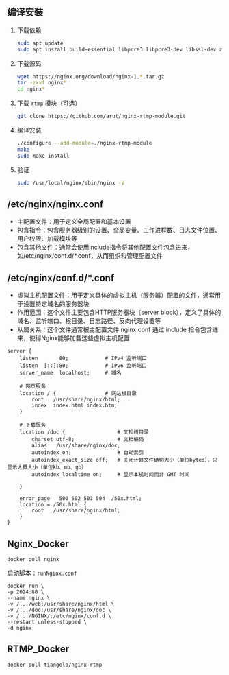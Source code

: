 ## 编译安装

1. 下载依赖

    ```sh
    sudo apt update
    sudo apt install build-essential libpcre3 libpcre3-dev libssl-dev zlib1g zlib1g-dev
    ```

2. 下载源码
    ```sh
    wget https://nginx.org/download/nginx-1.*.tar.gz
    tar -zxvf nginx*
    cd nginx*
    ```

3. 下载 `rtmp` 模块（可选）
    ```sh
    git clone https://github.com/arut/nginx-rtmp-module.git
    ```

4. 编译安装
    ```sh
    ./configure --add-module=./nginx-rtmp-module
    make
    sudo make install
    ```

5. 验证
    ```sh
    sudo /usr/local/nginx/sbin/nginx -V
    ```

## /etc/nginx/nginx.conf

* 主配置文件：用于定义全局配置和基本设置
* 包含指令：包含服务器级别的设置、全局变量、工作进程数、日志文件位置、用户权限、加载模块等
* 包含其他文件：通常会使用include指令将其他配置文件包含进来，如/etc/nginx/conf.d/*.conf，从而组织和管理配置文件

## /etc/nginx/conf.d/*.conf

* 虚拟主机配置文件：用于定义具体的虚拟主机（服务器）配置的文件，通常用于设置特定域名的服务器块
* 作用范围：这个文件主要包含HTTP服务器块（server block），定义了具体的域名、监听端口、根目录、日志路径、反向代理设置等
* 从属关系：这个文件通常被主配置文件 nginx.conf 通过 include 指令包含进来，使得Nginx能够加载这些虚拟主机配置

```
server {
    listen       80;            # IPv4 监听端口
    listen  [::]:80;            # IPv6 监听端口
    server_name  localhost;     # 域名

    # 网页服务
    location / {                # 网站根目录
        root   /usr/share/nginx/html;
        index  index.html index.htm;
    }

    # 下载服务
    location /doc {                 # 文档根目录
        charset utf-8;              # 文档编码
        alias   /usr/share/nginx/doc;
        autoindex on;               # 自动索引
        autoindex_exact_size off;   # 关闭计算文件确切大小（单位bytes），只显示大概大小（单位kb、mb、gb）
        autoindex_localtime on;     # 显示本机时间而非 GMT 时间

    }

    error_page   500 502 503 504  /50x.html;
    location = /50x.html {
        root   /usr/share/nginx/html;
    }
}
```

## Nginx_Docker

`docker pull nginx`

启动脚本：`runNginx.conf`

```
docker run \
-p 2024:80 \
--name nginx \
-v /.../web:/usr/share/nginx/html \
-v /.../doc:/usr/share/nginx/doc \
-v /.../NGINX/:/etc/nginx/conf.d \
--restart unless-stopped \
-d nginx
```

## RTMP_Docker

`docker pull tiangolo/nginx-rtmp`

